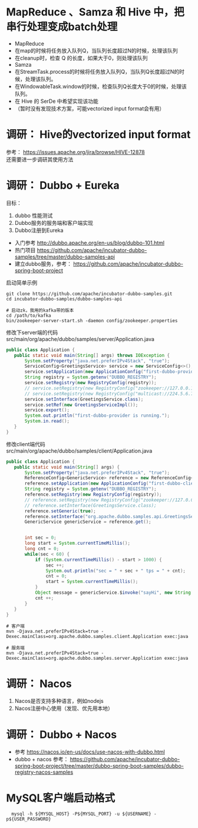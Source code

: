 # MapReduce 、Samza 和 Hive 中，把串行处理变成batch处理
 * MapReduce  
  * 在map的时候将任务放入队列Q，当队列长度超过N的时候，处理该队列
  * 在cleanup时，检查 Q 的长度，如果大于0，则处理该队列
 * Samza
  * 在StreamTask.process的时候将任务放入队列Q，当队列Q长度超过N的时候，处理该队列。
  * 在WindowableTask.window的时候，检查队列Q长度大于0的时候，处理该队列。
 * 在 Hive 的 SerDe 中希望实现该功能
  * （暂时没有发现技术方案，可能vectorized input format会有用）
  
# 调研： Hive的vectorized input format
参考： https://issues.apache.org/jira/browse/HIVE-12878  
还需要进一步调研其使用方法

# 调研： Dubbo + Eureka
目标：
 1. dubbo 性能测试
 1. Dubbo服务的服务端和客户端实现
 1. Dubbo注册到Eureka

* 入门参考 http://dubbo.apache.org/en-us/blog/dubbo-101.html
* 热门项目 https://github.com/apache/incubator-dubbo-samples/tree/master/dubbo-samples-api
* 建立dubbo服务，参考： https://github.com/apache/incubator-dubbo-spring-boot-project 

启动简单示例
 ```shell
 git clone https://github.com/apache/incubator-dubbo-samples.git
 cd incubator-dubbo-samples/dubbo-samples-api
 
 # 启动zk，我用的kafka带的版本
 cd /path/to/kafka
 bin/zookeeper-server-start.sh -daemon config/zookeeper.properties
 ```
 
 修改下server端的代码  
 src/main/org/apache/dubbo/samples/server/Application.java
 ```java
 public class Application {
    public static void main(String[] args) throws IOException {
        System.setProperty("java.net.preferIPv4Stack", "true");
        ServiceConfig<GreetingsService> service = new ServiceConfig<>();
        service.setApplication(new ApplicationConfig("first-dubbo-provider"));
        String registry = System.getenv("DUBBO_REGISTRY");
        service.setRegistry(new RegistryConfig(registry));
        // service.setRegistry(new RegistryConfig("zookeeper://127.0.0.1:2181"));
        // service.setRegistry(new RegistryConfig("multicast://224.5.6.7:1234"));
        service.setInterface(GreetingsService.class);
        service.setRef(new GreetingsServiceImpl());
        service.export();
        System.out.println("first-dubbo-provider is running.");
        System.in.read();
    }
}

 ```
 
 修改client端代码  
 src/main/org/apache/dubbo/samples/client/Application.java
 ```java
public class Application {
    public static void main(String[] args) {
        System.setProperty("java.net.preferIPv4Stack", "true");
        ReferenceConfig<GenericService> reference = new ReferenceConfig<>();
        reference.setApplication(new ApplicationConfig("first-dubbo-client"));
        String registry = System.getenv("DUBBO_REGISTRY");
        reference.setRegistry(new RegistryConfig(registry));
        // reference.setRegistry(new RegistryConfig("zookeeper://127.0.0.1:2181"));
        // reference.setInterface(GreetingsService.class);
        reference.setGeneric(true);
        reference.setInterface("org.apache.dubbo.samples.api.GreetingsService");
        GenericService genericService = reference.get();


        int sec = 0;
        long start = System.currentTimeMillis();
        long cnt = 0;
        while(sec < 60) {
            if (System.currentTimeMillis() - start > 1000) {
                sec ++;
                System.out.println("sec = " + sec + " tps = " + cnt);
                cnt = 0;
                start = System.currentTimeMillis();
            }
            Object message = genericService.$invoke("sayHi", new String[]{"java.lang.String"}, new Object[]{"aaa"});
            cnt ++;
        }
    }
}
 ```
 
 ```shell
 # 客户端
 mvn -Djava.net.preferIPv4Stack=true -Dexec.mainClass=org.apache.dubbo.samples.client.Application exec:java
 
 # 服务端
 mvn -Djava.net.preferIPv4Stack=true -Dexec.mainClass=org.apache.dubbo.samples.server.Application exec:java
 ```



# 调研： Nacos
 1. Nacos是否支持多种语言，例如nodejs
 1. Nacos注册中心使用（发现、优先用本地）
 
# 调研： Dubbo + Nacos
 * 参考 https://nacos.io/en-us/docs/use-nacos-with-dubbo.html
 * dubbo + nacos 参考： https://github.com/apache/incubator-dubbo-spring-boot-project/tree/master/dubbo-spring-boot-samples/dubbo-registry-nacos-samples

# MySQL客户端启动格式
```shell
  mysql -h ${MYSQL_HOST} -P${MYSQL_PORT} -u ${USERNAME} -p${USER_PASSWORD}
```
